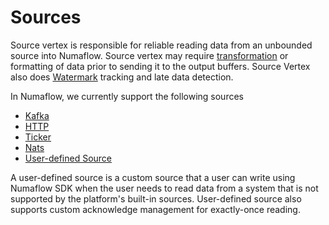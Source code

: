 # Sources

Source vertex is responsible for reliable reading data from an unbounded source into Numaflow.
Source vertex may require [transformation](./transformer/overview.md) or formatting of data prior to sending it to the output buffers.
Source Vertex also does [Watermark](../../core-concepts/watermarks.md) tracking and late data detection.

In Numaflow, we currently support the following sources

* [Kafka](./kafka.md)
* [HTTP](./http.md)
* [Ticker](./generator.md)
* [Nats](./nats.md)
* [User-defined Source](./user-defined-sources.md)

A user-defined source is a custom source that a user can write using Numaflow SDK when 
the user needs to read data from a system that is not supported by the platform's built-in sources. User-defined source also supports custom acknowledge management for
exactly-once reading.
